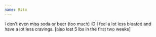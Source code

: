 ```yaml
---
name: Rita
---
```


I don't even miss soda or beer (too much) :D
I feel a lot less bloated and have a lot less cravings.
[also lost 5 lbs in the first two weeks]
